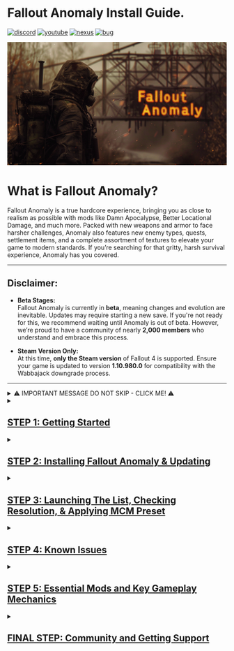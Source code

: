 

# Fallout Anomaly Install Guide.

[![discord](https://img.shields.io/badge/Discord-blue?style=for-the-badge&logo=discord&logoColor=%23FFFFFF&logoSize=auto&color=%235661ea
)](https://discord.gg/anomaly-1113971680419782666)
[![youtube](https://img.shields.io/badge/Youtube-blue?style=for-the-badge&logo=youtube&logoColor=%23FFFFFF&logoSize=auto&color=%23ff1a47
)](https://www.youtube.com/@FalloutAnomaly)
[![nexus](https://img.shields.io/badge/Nexus-blue?style=for-the-badge&logo=nexusmods&logoColor=%23FFFFFF&logoSize=auto&color=%2392ab20
)](https://www.nexusmods.com/fallout4/mods/74075)
[![bug](https://img.shields.io/badge/Submit%20Bug%20Report-Blue?style=for-the-badge&logo=codementor&logoColor=%23FFFFFF&logoSize=auto&color=%23260026
)](https://falloutanomaly.fillout.com/bugreports)


![Logo](https://raw.githubusercontent.com/NomadsReach/Fallout-Anomaly/refs/heads/master/images/Banner%20Images/Fo4Anomaly27.png)

# What is Fallout Anomaly?

Fallout Anomaly is a true hardcore experience, bringing you as close to realism as possible with mods like Damn Apocalypse, Better Locational Damage, and much more. Packed with new weapons and armor to face harsher challenges, Anomaly also features new enemy types, quests, settlement items, and a complete assortment of textures to elevate your game to modern standards. If you’re searching for that gritty, harsh survival experience, Anomaly has you covered.

---

## Disclaimer:

- **Beta Stages:**  
  Fallout Anomaly is currently in **beta**, meaning changes and evolution are inevitable. Updates may require starting a new save. If you're not ready for this, we recommend waiting until Anomaly is out of beta. However, we’re proud to have a community of nearly **2,000 members** who understand and embrace this process.  

- **Steam Version Only:**  
  At this time, **only the Steam version** of Fallout 4 is supported. Ensure your game is updated to version **1.10.980.0** for compatibility with the Wabbajack downgrade process.

---

<details>
  <summary>⚠️ IMPORTANT MESSAGE DO NOT SKIP - CLICK ME! ⚠️</summary>

  <ul>
    <li>🚨 <strong>YOU ABSOLUTELY NEED TO UPDATE FALLOUT 4 TO THE NEXT-GEN VERSION. THIS IS MANDATORY FOR WABBAJACK TO RUN ITS DOWNGRADE INSTALL.</strong></li>
    <li>🚨 <strong>YOU ABSOLUTELY NEED TO DISABLE OVERLAYS SUCH AS STEAM, MEDAL, ETC. THESE ARE KNOWN TO CAUSE CRASHES.</strong></li>
    <li>🚨 <strong>YOU ABSOLUTELY NEED TO SET UP PAGE FILE. THIS WILL HELP PREVENT CRASHES OR PERFORMANCE ISSUES.</strong></li>
    <li>🚨 <strong>YOU ABSOLUTELY NEED TO SET ANTI-VIRUS EXCLUSIONS. AV IS KNOWN TO WRECK HAVOC WITH MODS SUCH AS ENB, ETC.</strong></li>
    <li>🚨 <strong>All of this is covered in the instructions below.</strong></li>
  </ul>

</details>




<details>
<summary><h2><ins>STEP 1: Getting Started</ins></h2></summary>

### Hardware Requirements

- **CPU**: Go for a modern CPU with at least 6 cores and a speed of 3GHz.
- **RAM**: 16GB minimum, but 32GB is ideal.
- **Video Card**: At least 6GB of memory, 8GB is recommended.
- **Operating System**: Windows 10/11 (64-bit) with up-to-date drivers.
- **Free Disk Space**: A minimum of 350GB of storage is required, with an SSD being mandatory. Do not use a hard disk drive (HDD) as it will significantly affect load times.
- **Skills**: Basic computer usage knowledge, including maintenance and regular updates.
---
🚨 Do not install **Anomaly** directly on a root drive (e.g., `C:\Fallout Anomaly`). Instead, install it within a dedicated folder structure, such as: `C:\Fallout Modlist\Fallout Anomaly`. 🚨

For guidance on checking your system specs, refer to this [link](https://www.howtogeek.com/80108/how-to-get-detailed-information-about-your-pc-2/).

---

### Nexus Mods

While it's not mandatory, **Nexus Premium** is highly recommended as it streamlines the mod download and installation process. With Nexus Premium, you'll get uncapped download speeds and avoid manual approval for each download. This is due to restrictions on the Nexus website itself, not Fallout Anomaly.

- [Subscribe to Nexus Premium](https://next.nexusmods.com/premium)

[![Nexus Premium Logo](https://raw.githubusercontent.com/NomadsReach/Fallout-Anomaly/refs/heads/master/images/nexusprem.png)](https://next.nexusmods.com/premium)

---

### Important Installation Steps

Follow these steps before proceeding with the mod installation:

1. **[Microsoft Visual C++ x64 and x86](https://github.com/abbodi1406/vcredist/releases/download/v0.82.0/VisualCppRedist_AIO_x86_x64.exe)**  
   Must be installed! Open the launcher and follow the on-screen steps to complete the installation.

2. **[NET Framework 4.6.2 & 5.0](https://dotnet.microsoft.com/en-us/download/dotnet-framework/thank-you/net462-web-installer)**  
   Required for the mod list to function properly. Download and install the necessary framework.

3. **[DirectX Redist (June 2010)](https://www.microsoft.com/en-us/download/details.aspx?id=8109)**  
   Download and install to ensure proper DirectX support.

4. **[Vanilla Game Folder - Launch the Game Once](https://www.youtube.com/watch?v=8ARhusN5SFI&t=0s)**  
   Launch the game at least once to ensure it’s cleaned and ready for modding.

5. **[PageFile Setup](https://github.com/NomadsReach/Fallout-Anomaly/blob/master/PageFile.md)**  
   Critical for performance. Follow the provided instructions carefully.

6. **[English Voice Files (Required if Not Using English)](https://steamcommunity.com/sharedfiles/filedetails/?id=552541227)**  
   Install these files if your game isn’t in English. They are required for certain English-based mods/files.

7. **[Disable Overlays](https://www.youtube.com/watch?v=7e_kY6LmQ0Y)**  
   Disable all overlays (Steam, Nvidia, Medal, etc.) to prevent crashes and performance issues.

8. **[HD Texture Pack Removal](https://sharing.clickup.com/clip/p/t9014300118/775310b9-3dc0-402d-8726-2a184ee55560/How%20to%20remove%20HD%20Texture%20Pack..webm)**  
   Follow this guide to remove HD texture packs if needed.

</details>


<details>
  <summary><h2><ins>STEP 2: Installing Fallout Anomaly & Updating</ins></h2></summary>

## Please click on the video link below on how to download and install Anomaly.

[Click here to watch install video](https://www.youtube.com/watch?v=Bn6dmrsJAX0&t=49s)

- Do not forget to make sure you are logged into nexus in Wabbajack before starting your download. You can access this by clicking the cogwheel in wabbajack and then hitting login on the nexus panel. 

![image](https://github.com/user-attachments/assets/4cde8ad6-c5e1-4daa-b2c5-78b4dcb293cf)


##  <ins>Please watch the entire video and then continue on with the other sections below.</ins>

- **Note:** After downloading and installing Fallout Anomaly, it’s a good idea to reopen the `.wabbajack` file in the Wabbajack program and click **"Verify Installation."** This will check your files and report any errors. If the verification process reports any issues, please reach out to us on **Discord** for troubleshooting assistance.

- <ins>Please refer to the image below to better understand the above instructions.</ins>

![Verify Image](https://raw.githubusercontent.com/NomadsReach/Fallout-Anomaly/refs/heads/master/images/Readme%20Docs/Verify.png)


---

[![discord](https://img.shields.io/badge/Click_For_Support-blue?style=for-the-badge&logo=discord&logoColor=%23FFFFFF&logoSize=auto&color=%235661ea
)](https://discord.gg/anomaly-1113971680419782666)
[![wabbajackwiki](https://img.shields.io/badge/Wabbajack%20Wiki-blue?style=for-the-badge&logo=wikipedia&logoColor=%23FFFFFF&logoSize=auto&color=%235f437d
)](https://wiki.wabbajack.org/)
[![wabbajackwiki](https://img.shields.io/badge/Wabbajack%20Discord-blue?style=for-the-badge&logo=discord&logoColor=%23FFFFFF&logoSize=auto&color=%235f437d
)](https://discord.gg/wabbajack)

---
# Fallout Anomaly - Wabbajack Installation & Update Guide

## Troubleshooting

### **Common Issues & Solutions**

#### **1. Could Not Download MOD**
- If certain mods fail to download, you can manually download them from their source and place the archived folder in the download folder where Wabbajack is downloading.
- Sometimes Nexus Mods may experience downtime. You can check the status here: [Nexus Mods Status](https://nexusmods.statuspage.io/).

#### **2. Mod Is Not a Whitelisted Download**
- This error may occur when the modlist is updated, or the mod link is no longer valid.
- Ensure you check for updates and wait for a new release. If you encounter this issue, please notify us on Discord.

#### **3. Missing Game Files**
- Ensure your game is updated to the next-gen version. This update is required to proceed with the installation.

#### **4. Wabbajack Could Not Find My Game Folder**
- Wabbajack does not work with pirated versions of the game. Ensure you own the game on Steam and follow the pre-installation steps accordingly.

---

## ⚠️ **Important Notes**

## Download Issues

- If you have issues with google drive downloads please download manually, place inside your Wabbajack download folder and restart the install.

https://drive.google.com/file/d/1sWpTDjSYC4xwhEveSuVhykjzHpZ2Qk1Y/view


https://drive.google.com/file/d/1APDBlK9UuPkXgptW0U1IHtKgEv4s9ruP/view

---

### **ENB Download Issue**
- If your ENB download fails, download it manually and place it into the Anomaly Downloads folder created by Wabbajack.  
  **Download ENB here**: [ENB for Fallout 4](http://enbdev.com/mod_fallout4_v0496.htm)  
  **Important**: Do **NOT extract** the file; just move it to the Downloads folder.

---

## Updating Fallout Anomaly

The Fallout Anomaly team will notify you about upcoming updates via **Discord** and **Nexus**. If a new save is required for the update, we will communicate this in advance.

### What to Expect During an Update:

#### **Wabbajack Update Process**
- During an update, Wabbajack will delete any files that are **not part of the modlist** from the previous version, including any manually installed mods.

#### **Save Preservation**
- Your saves will **remain intact** unless explicitly stated otherwise. You can find your saved games at:  
  `(Fallout Anomaly Install)/Profiles/Fallout Anomaly/Saves`.

#### **Updating the Modlist**
- To update Fallout Anomaly, follow the same process as the initial installation:
  1. Select the same install path.
  2. Ensure the "**overwrite existing**" option is checked to update correctly.

---

## ⚠️ **Antivirus Settings Adjustment**

To ensure smooth operation, **add exceptions** for the following files in your antivirus software:

1. **MO2.exe** – Mod Organizer 2 executable
2. **Fallout4.exe** – Main game executable
3. **F4SE_Loader.exe** – Fallout 4 Script Extender (F4SE)

Additionally, **add the 'Stock Folder'** in the Mod Organizer 2 directory, which contains the `Fallout4.exe` file.



Failure to adjust these settings WILL result in issues. **Do not ignore this step!**

---

## Additional Resources

- **Changelog**:  
  You can view the detailed changelog for each update [here](https://github.com/NomadsReach/Fallout-Anomaly/blob/master/CHANGELOG.md).





</details>

<details>
<summary><h2><ins>STEP 3: Launching The List, Checking Resolution, & Applying MCM Preset</ins></h2></summary>
 
  
### Launching the Game

When you launch **Mod Organizer 2 (MO2)**, the interface may seem a bit complex at first, but don’t worry—we’ve simplified the process for ease of use. To launch Fallout Anomaly:

1. In the **top-right corner** of the MO2 interface, click on the option labeled **"Launch Fallout Anomaly"** to start the game.

### F4SE (Fallout 4 Script Extender)

**F4SE** is essential for most Fallout mods and is required to run Fallout Anomaly. When using MO2, you’ll see **F4SE** listed as **"Launch Fallout Anomaly"** in the mod launcher.

> **Important**:  
> **DO NOT** use the vanilla game launcher at any point! Also, please ensure you set antivirus exceptions for the entire **Mod Organizer 2** folder.

---

### Crash Handling

If the game crashes, a log will be generated with details about the crash. Follow these steps:

1. **Save the log** to a location you can easily access.
2. **Upload the log** to the bug report form [here](https://falloutanomaly.fillout.com/bugreports). OR if you are in our discord you can post it there as well in the support section.
3. **Include your save file**: Attach your most recent save file to assist with further analysis.
4. **Crash Tool**: If you're familiar with it, you can also run the crash tool to generate the log manually.

---

### Changing Resolution

If your game’s resolution is not centered correctly, use **BethINI** to adjust it. **Do not alter any other settings**.

### Steps to Change Resolution  

1. Close **Mod Organizer 2**.  
2. Navigate to your **Anomaly installation folder**:  
   - Open the folder and locate the **`Tools`** directory.  
   - Inside, find and open the **BethINI** folder, then run the `BethINI.exe` in admin mode by right clicking and selecting "run as admin"
3. In **BethINI**, select **Fallout 4** (do not change INI paths, as they are already set correctly).  
4. Go to the **Basic** tab and adjust the resolution to your desired setting.  
5. Close **BethINI**, ensuring you save your changes.  


![BethINI Screenshot](https://github.com/user-attachments/assets/e83c48cc-d321-4fd9-b17f-02d7f399c80c)

---

### ⚠️ Important: APPLY THE MCM PRESET ⚠️

Don't forget to apply the preset as shown below:

![Preset Screenshot](https://github.com/user-attachments/assets/44cddb55-e164-4cc5-9e22-511ba50ad6e3)

---

### Changing ENB - Disabling Letterbox (Black Bars)

If you don’t like the black bars at the top and bottom of the screen, you can disable them by following these steps:

1. Press the `~` key (next to the `1` key) to open the console.
2. Press the `END` key to open the ENB menu.
3. Navigate to the **Post Processing** section on the right side of the menu.
4. Uncheck the option labeled **Letterbox**.
5. Click **Save Configuration** at the top-left corner of the menu.
6. Press `END` and then `~` again to close the menus and resume your game.

![ENB Menu Screenshot](https://github.com/user-attachments/assets/c416445f-e1b8-4bc3-9efa-7906d7eb586e)

### Optional Section

Anomaly includes a collection of optional custom mods designed to enhance your gameplay experience. See below: 

![image](https://github.com/user-attachments/assets/708ad0e6-37fe-4ecd-a215-82e110ae1c4f)



</details>

<details>
  <summary><h2><ins>STEP 4: Known Issues</ins></h2></summary>

## Main Menu Delay

When launching the game you may experience a delay as scripts load. This delay varies based on your system's power; more powerful systems may not encounter this issue.

## Stuck in Menu

If you find yourself unable to progress from the first loading or main menu:

**Watch this video [here](https://www.youtube.com/watch?v=JTnhJsM3_hg&t) for help with the issue. If the video doesn’t resolve it, we’ve provided new save files for you to load and customize your character as needed.**  


## Post-Character Creation Freeze

After creating your character:
- Your game will save and may appear to freeze temporarily.
- This is due to multiple scripts loading simultaneously.
- Be patient and wait for a few minutes; the game will resume normally.

## Falling Through Vault Issue

If you're falling through the vault floor:
- This is likely due to the "Uneducated Shooter" mod.
- **Solution**: Only enable the "Uneducated Shooter" mod after leaving the vault.

## Known Crash Related Issues:

- Programs like medal (recording software) or anything that adds an overlay can conflict with the ENBS, or other DLL hooked mods. If you are crashing right at the launch of game or at the main menu this can be one of the main causes.

---
</details>

<details>
  <summary><h2><ins>STEP 5: Essential Mods and Key Gameplay Mechanics</ins></h2></summary>



<details>
<summary><h2>1. Survival Mechanics: Immersive Hunting Overhaul (IHO)</h2></summary>

### Key Features
- **Advanced Food Mechanics**: Includes spoilage, disposal, blood sampling, salvaging, hunting, and trapping.
- **Camping System**: Lightweight yet effective camping mechanics.
- **Challenges and Achievements**: Unlock bonuses and items based on the IHO concept.
- **Cooking Overhaul**: Unlockable recipes and rebalanced food mechanics.
- **Customizable Experience**: Convenient MCM menu with numerous options to fine-tune gameplay.

---

### Carry Weight System

- Starting carry weight is lower than normal.
- **Carry Weight Formula**:
  - 1 STR = 85 Carry Weight (CW).
  - Each additional STR point provides +10 CW.
- **Robustness Skill**:
  - Increases carry weight as you level up, allowing more freedom to carry armor and junk.
- **Traits**:
  - Two traits can increase starting carry weight by +50 each but come with drawbacks for balance.

#### Backpacks
- Backpacks can be found or crafted using perks from the *Junk Jockey* skill.
- Backpacks provide an additional **100 CW capacity**.
- Use the "Open Backpack" aid item (found in the Aid section) to move items freely between inventory and backpack.

##### Known Bug & Fix:
- If your backpack disappears, respawn it using the "Commonwealth Backpacks Settings Holotape."
- Avoid spamming the backpack key to prevent this issue.

### Keybinding
1. Open your inventory and navigate to the **Aid** section.
2. Locate "Open Backpack."
3. Hover over it and press `Q` to bind it to a key (1–9).
4. Note: Only keys `1–9` work for keybindings.

</details>

<details>
<summary><h2>2. Skills and Levels</h2></summary>

- Utilizes the **[YAE mod](https://www.nexusmods.com/fallout4/mods/76739)**, which introduces new skills and modifies the perk system.
- Adds new traits for enhanced character customization.

</details>

<details>
<summary><h2>3. Combat Overhaul: SCOURGE</h2></summary>

### Overview
- SCOURGE overhauls NPC stats by using scripts to randomly generate values, creating realistic variations in NPC strength. This ensures that enemies are no longer predictable while addressing issues with Fallout's vanilla scaling system.

### Key Features
- Implements **normal distribution** for stat allocation (e.g., health, damage resistance).
- Highly customizable via MCM:
  - Adjust stats for specific NPC races.
  - Exclude specific NPCs or individual stats from being affected.
- Optimized scripting to prevent lag or bloat.

### Example
- Deathclaws now have randomized health between 500–900, with an average of ~700.
- Infinite variations mean there are over **12 million possible combinations** for Deathclaw stats alone.

</details>

<details>
<summary><h2>4. Better Locational Damage (BLD)</h2></summary>

- Equipment is what matters. Weapons/Modifications have been overhauled and you are now able to play a raider-style character with pipe weapons only. All weapons are lethal. Getting a good balanced armor rating is key to survive as health no longer scales with level. Use tactics and plan your actions when breaching rooms and areas.
Many new features, like stagger, bleeding, stealth killmoves, and more await to be used!

### Combat Mechanics

#### Enemy Categories
1. **Low Races**: Bloatfly, Bloodbug, Humans (no helmets), Ghouls (non-glowing), Radstags, Dogs.
2. **Medium Races**: Super Mutants, Mirelurks, helmeted Humans.
3. **High Races**: Yao Guai, Fog Crawlers, Anglers.
4. **Special Races**: Robots/Synths.

#### Headshot Mechanics
- Effectiveness varies by race and weapon caliber:
  - Low races can be killed with most weapons via headshots.
  - Medium races require higher-caliber weapons (.308, .50) or shotguns at close range.
  - High races are resistant to headshots; use explosives or tactics instead.

#### Pain System
- Introduces three pain levels: Minor, Moderate, Severe.
- Pain affects gameplay but can be treated with items like Med-X or alcohol.

</details>

<details>
<summary><h2>5. Deadeye Mod</ins></summary>

### Overview
- Deadeye is a headshot-focused mod that adds tactical depth to combat. Players can choose between one-shot kills, helmet protection mechanics, or head destruction mechanics.

### Race Categories
1. Weak: Easily killed by most weapons (e.g., Bloatfly, Human).
2. Moderate: Requires moderate-caliber weapons or shotguns at close range (e.g., Super Mutants).
3. Strong: Requires high-caliber weapons (.50 rounds) (e.g., Yao Guai).
4. Powerful: Immune to headshots by default but can be enabled via configuration (e.g., Deathclaws).

</details>

<details>
<summary><h2>6. Munitions: Ammo Expansion Project</h2></summary>

- Munitions is a lore-friendly and modular ammunition expansion project & framework that adds new ballistic, energy, and explosive ammunition types seamlessly into the vanilla sandbox. Unlike other ammo frameworks, Munitions gives players control over what ammo they do or don't want added to their game. Features high-quality custom textures and meshes.

### Features
- Adds new ballistic, energy, and explosive ammunition types.
- Modular design allows players to control which ammo types are added to their game.
- Lore-friendly additions inspired by previous Fallout games.

</details>

<details>
<summary><h2>7. Radiation System & Healing</h2></summary>

### Mechanics
1. Introduces a dual radiation system:
   - **IRA (Ingested Radioactive Particles)**: Accumulated from food, water, weather hazards.
   - **RAD (Tissue Damage)**: Standard radiation damage from exposure.
2. Radiation poisoning mimics Acute Radiation Syndrome with progressive effects.
3. Weather-based radiation hazards require protective gear like gas masks or hazmat suits.

### New Items
- RadAway: Purges IRA and cures radiation poisoning.
- MutAway: Heals RADs directly.
- Rad-X: Increases IRA resistance.
- Pb-Jelly: Increases RAD resistance.


---

### Bleed System Overview

**Managing Bleeding**  
Stimpaks no longer work if you're experiencing internal or external bleeding. Before using a Stimpak, you must first mend your wounds.  

Bleeding is caused by bullets or bladed weapons and can be treated in two primary ways:  
- **Bandages**: Use these to stop the bleeding and close the wound.  
- **Bloodpacks**: These replenish blood but should be used sparingly—overuse can lead to cardiac arrest.  

---

**Healing Limbs**  
Stimpaks are no longer effective for healing limbs. Instead, you'll need specific medical items:  
- **Jerry-Rigged Medic Kits**: Temporary, painful solutions to stabilize limb injuries.  
- **Surgery Kits**: A more permanent fix, but they often leave open wounds, requiring bandages to stop the bleeding afterward.  

Healing is not instant, and the process can be painful. Always carry enough bandages when venturing into the Wastes.  

---

**Managing Pain**  
Pain from injuries can be treated with:  
- **Med-X**  
- **Painkillers**  

For persistent or severe pain, it's best to visit a doctor in a major settlement.  

---

**Treating Diseases**  
Each disease requires specific medication:  
- **Antibiotics**: Treat infections.  
- **Sleep Aid**: Cures insomnia. Note: Sleep aids are addictive, so use them in moderation.  
- **Anodyne**: Relieves fatigue.  
- **Anti-Parasitic**: Removes parasites.  
- **Stimulants**: Alleviate lethargy.  
- **Energy Pills**: Address weakness.  

Most of these medications can be found with doctors. If you're lucky, you might also find them on raiders, gunners, or other NPCs.  

---

**Final Tips**  
The Wastes are unforgiving, and every decision matters. Always carry enough medical supplies—bandages, painkillers, and specialized treatments—before heading out. Staying prepared can mean the difference between survival and death.  

--- 
</details>

<details>
<summary><h2>8. Crafting System</ins></summary>

### Overview
Crafting has been expanded with additional requirements:
1. Perk-based crafting for specialized items (e.g., Dogmeat-related perks for Dogmeat items).
2. Higher-tier armors require advanced crafting perks and materials like ballistic weave.


  
  </details>

</details>

<details>
  <summary><h2><ins>FINAL STEP: Community and Getting Support</ins></h2></summary>
   
# Support Links

The quickest way to receive support is by joining our **Discord** community. If you encounter any issues or need assistance, our Discord channel provides direct access to our team and fellow users who can promptly address your concerns. Alternatively, you can submit a bug report. Below are additional resources and links related to Fallout Anomaly:

- **Discord**: [Join our Discord community](https://discord.gg/ECuAthsdwJ)
- **Mod List**: [View the mod list](https://loadorderlibrary.com/lists/fallout-anomaly-0-5)
- **Bug Report**: [Submit a bug report](https://falloutanomaly.fillout.com/bugreports)
- **Suggestions**: [Share your suggestions](https://falloutanomaly.fillout.com/suggestions)
- **Nexus**: [Visit our Nexus page](https://www.nexusmods.com/fallout4/mods/74075?tab=description)
- **YouTube**: [Check out our YouTube channel](https://www.youtube.com/@FalloutAnomaly/videos)

---

# Thank You

**Thank you for your dedication to our community and team. We are excited about the future and confident that, together, we will continue to shape Anomaly into an extraordinary mod list for Fallout 4.**


</details>




